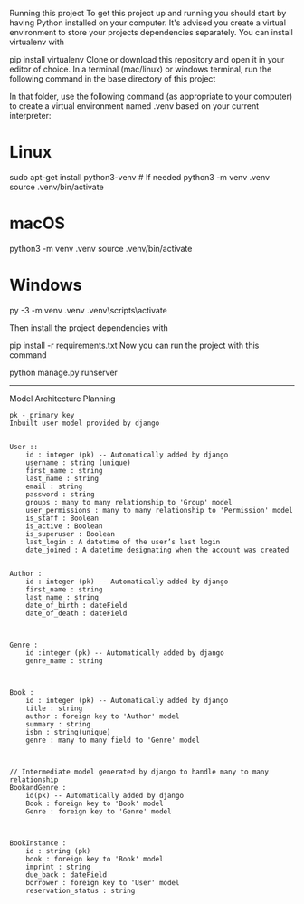 Running this project
To get this project up and running you should start by having Python installed on your computer. It's advised you create a virtual environment to store your projects dependencies separately. You can install virtualenv with

pip install virtualenv
Clone or download this repository and open it in your editor of choice. In a terminal (mac/linux) or windows terminal, run the following command in the base directory of this project

In that folder, use the following command (as appropriate to your computer) to create a virtual environment named .venv based on your current interpreter:
# Linux
sudo apt-get install python3-venv    # If needed
python3 -m venv .venv
source .venv/bin/activate

# macOS
python3 -m venv .venv
source .venv/bin/activate

# Windows
py -3 -m venv .venv
.venv\scripts\activate


Then install the project dependencies with

pip install -r requirements.txt
Now you can run the project with this command

python manage.py runserver

-----------------------------------------------
Model Architecture Planning


    pk - primary key
    Inbuilt user model provided by django


    User :: 
        id : integer (pk) -- Automatically added by django
        username : string (unique)
        first_name : string
        last_name : string
        email : string
        password : string
        groups : many to many relationship to 'Group' model
        user_permissions : many to many relationship to 'Permission' model
        is_staff : Boolean
        is_active : Boolean
        is_superuser : Boolean
        last_login : A datetime of the user’s last login
        date_joined : A datetime designating when the account was created


    Author :
        id : integer (pk) -- Automatically added by django
        first_name : string
        last_name : string
        date_of_birth : dateField
        date_of_death : dateField


    
    Genre :
        id :integer (pk) -- Automatically added by django
        genre_name : string



    Book :
        id : integer (pk) -- Automatically added by django 
        title : string
        author : foreign key to 'Author' model
        summary : string
        isbn : string(unique)
        genre : many to many field to 'Genre' model



    // Intermediate model generated by django to handle many to many relationship
    BookandGenre :
        id(pk) -- Automatically added by django
        Book : foreign key to 'Book' model
        Genre : foreign key to 'Genre' model



    BookInstance :
        id : string (pk) 
        book : foreign key to 'Book' model
        imprint : string
        due_back : dateField
        borrower : foreign key to 'User' model
        reservation_status : string







